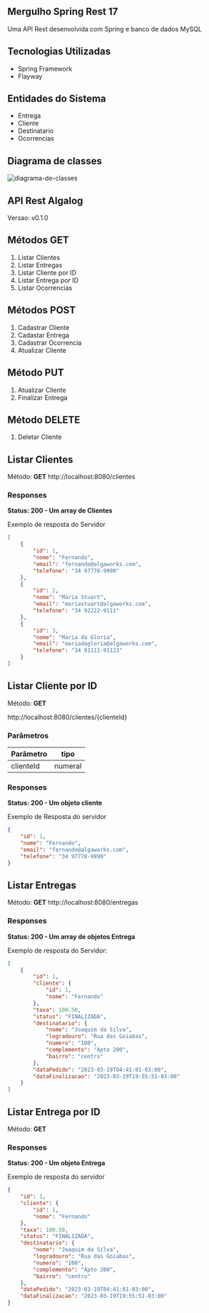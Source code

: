 Mergulho Spring Rest 17 
---

Uma API Rest desenvolvida com Spring e banco de dados MySQL

Tecnologias Utilizadas
---
+	Spring Framework
+	Flayway

Entidades do Sistema
---
+	Entrega
+	Cliente
+	Destinatario
+	Ocorrencias

Diagrama de classes
---

![diagrama-de-classes](https://user-images.githubusercontent.com/68473916/226342515-1fffeea2-0fae-4ad7-8f2d-e6af9c6af9ff.png)


API Rest Algalog
---

Versao: v0.1.0

## Métodos GET ##

1. Listar Clientes
2. Listar Entregas
3. Listar Cliente por ID
4. Listar Entrega por ID
5. Listar Ocorrencias

## Métodos POST ##

1. Cadastrar Cliente
2. Cadastar Entrega
3. Cadastrar Ocorrencia
4. Atualizar Cliente


## Método PUT ##
1. Atualizar Cliente
2. Finalizar Entrega

## Método DELETE ##
1. Deletar Cliente


## Listar Clientes ## 

Método: **GET**
http://localhost:8080/clientes

### Responses ### 

**Status: 200 - Um array de Clientes**

Exemplo de resposta do Servidor

```json
[
	{
		"id": 1,
		"nome": "Fernando",
		"email": "fernando@algaworks.com",
		"telefone": "34 97778-9990"
	},
	{
		"id": 2,
		"nome": "Maria Stuart",
		"email": "mariastuart@algaworks.com",
		"telefone": "34 92222-9111"
	},
	{
		"id": 3,
		"nome": "Maria da Gloria",
		"email": "mariadagloria@algaworks.com",
		"telefone": "34 91111-91123"
	}
]
```

## Listar Cliente por ID ##

Método: **GET**

http://localhost:8080/clientes/{clienteId}


### Parâmetros ###
Parâmetro| tipo
---------|-------
clienteId| numeral

### Responses ### 
**Status: 200 - Um objeto cliente**


Exemplo de Resposta do servidor

```json
{
	"id": 1,
	"nome": "Fernando",
	"email": "fernando@algaworks.com",
	"telefone": "34 97778-9990"
}
```

## Listar Entregas ##

Método: **GET**
http://localhost:8080/entregas

### Responses ###

**Status: 200 - Um array de objetos Entrega**

Exemplo de resposta do Servidor:

```json
[
	{
		"id": 1,
		"cliente": {
			"id": 1,
			"nome": "Fernando"
		},
		"taxa": 100.50,
		"status": "FINALIZADA",
		"destinatario": {
			"nome": "Joaquim da Silva",
			"logradouro": "Rua das Goiabas",
			"numero": "100",
			"complemento": "Apto 200",
			"bairro": "centro"
		},
		"dataPedido": "2023-03-19T04:41:01-03:00",
		"dataFinalizacao": "2023-03-19T19:55:51-03:00"
	}
]
```

## Listar Entrega por ID ##

Método: **GET**

### Responses ###

**Status: 200 - Um objeto Entrega**

Exemplo de resposta do servidor

```json
{
	"id": 1,
	"cliente": {
		"id": 1,
		"nome": "Fernando"
	},
	"taxa": 100.50,
	"status": "FINALIZADA",
	"destinatario": {
		"nome": "Joaquim da Silva",
		"logradouro": "Rua das Goiabas",
		"numero": "100",
		"complemento": "Apto 200",
		"bairro": "centro"
	},
	"dataPedido": "2023-03-19T04:41:01-03:00",
	"dataFinalizacao": "2023-03-19T19:55:51-03:00"
}
```
 
